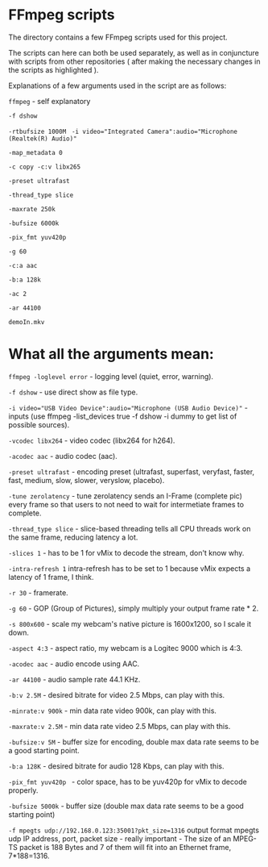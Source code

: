 # FFmpeg scripts

The directory contains a few FFmpeg scripts used for this project. <br/>

The scripts can here can both be used separately, as well as in conjuncture with scripts from other repositories ( after making the necessary changes in the scripts as highlighted ). 

Explanations of a few arguments used in the script are as follows:

 ```ffmpeg``` - self explanatory
 
 ```-f dshow ```
 
 ```-rtbufsize 1000M ```
 ```-i video="Integrated Camera":audio="Microphone (Realtek(R) Audio)" ```
 
 ```-map_metadata 0 ```
 
 ```-c copy -c:v libx265 ```
 
 ```-preset ultrafast ```
 
 ```-thread_type slice ```
 
 ```-maxrate 250k ```
 
 ```-bufsize 6000k ```
 
 ```-pix_fmt yuv420p ```
 
 ```-g 60 ```
 
 ```-c:a aac ```
 
 ```-b:a 128k ```
 
 
 ```-ac 2 ```
 
 ```-ar 44100 ```
 
 ```demoIn.mkv```

What all the arguments mean:
==

`ffmpeg	-loglevel error` - logging level (quiet, error, warning).

`-f dshow` - use direct show as file type.

`-i video="USB Video Device":audio="Microphone (USB Audio Device)"` - inputs (use ffmpeg -list_devices true -f dshow -i dummy to get list of possible sources).

`-vcodec libx264` - video codec (libx264 for h264).

`-acodec aac` - audio codec (aac).

`-preset ultrafast` - encoding preset (ultrafast, superfast, veryfast, faster, fast, medium, slow, slower, veryslow, placebo).

`-tune zerolatency` - tune zerolatency sends an I-Frame (complete pic) every frame so that users to not need to wait for intermetiate frames to complete.

`-thread_type slice` - slice-based threading tells all CPU threads work on the same frame, reducing latency a lot.

`-slices 1`  - has to be 1 for vMix to decode the stream, don't know why.

`-intra-refresh 1` intra-refresh has to be set to 1 because vMix expects a latency of 1 frame, I think.

`-r 30` - framerate.

`-g 60` - GOP (Group of Pictures), simply multiply your output frame rate * 2.

`-s 800x600` - scale my webcam's native picture is 1600x1200, so I scale it down.

`-aspect 4:3` - aspect ratio, my webcam is a Logitec 9000 which is 4:3.

`-acodec aac` - audio encode using AAC.

`-ar 44100` - audio sample rate 44.1 KHz.

`-b:v 2.5M` - desired bitrate for video 2.5 Mbps, can play with this.

`-minrate:v 900k` - min data rate video 900k, can play with this. 

`-maxrate:v 2.5M` - min data rate video 2.5 Mbps, can play with this.

`-bufsize:v 5M` - buffer size for encoding, double max data rate seems to be a good starting point.

`-b:a 128K` - desired bitrate for audio 128 Kbps, can play with this.

`-pix_fmt yuv420p ` - color space, has to be yuv420p for vMix to decode properly.

`-bufsize 5000k` - buffer size (double max data rate seems to be a good starting point)

`-f mpegts udp://192.168.0.123:35001?pkt_size=1316` output format mpegts udp IP address, port, packet size - really important - The size of an MPEG-TS packet is 188 Bytes and 7 of them will fit into an Ethernet frame, 7*188=1316.
